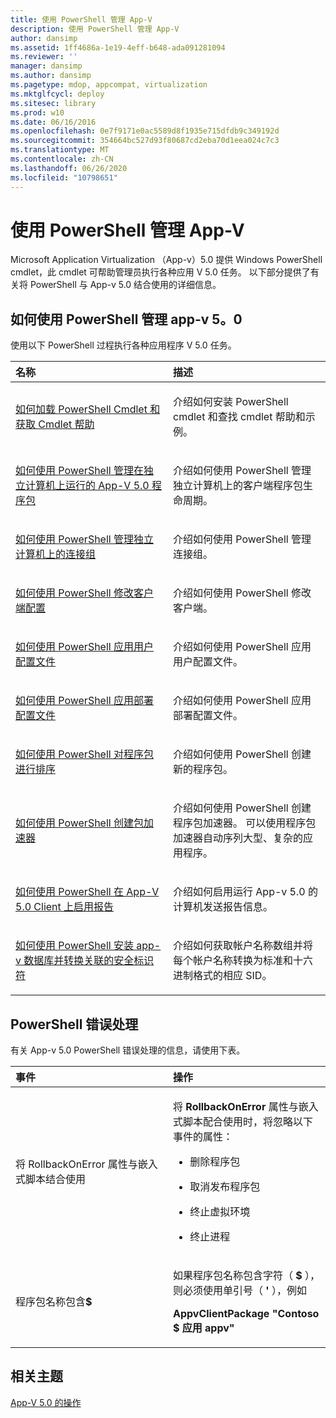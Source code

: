 ```yaml
---
title: 使用 PowerShell 管理 App-V
description: 使用 PowerShell 管理 App-V
author: dansimp
ms.assetid: 1ff4686a-1e19-4eff-b648-ada091281094
ms.reviewer: ''
manager: dansimp
ms.author: dansimp
ms.pagetype: mdop, appcompat, virtualization
ms.mktglfcycl: deploy
ms.sitesec: library
ms.prod: w10
ms.date: 06/16/2016
ms.openlocfilehash: 0e7f9171e0ac5589d8f1935e715dfdb9c349192d
ms.sourcegitcommit: 354664bc527d93f80687cd2eba70d1eea024c7c3
ms.translationtype: MT
ms.contentlocale: zh-CN
ms.lasthandoff: 06/26/2020
ms.locfileid: "10798651"
---
```

# 使用 PowerShell 管理 App-V


Microsoft Application Virtualization （App-v）5.0 提供 Windows PowerShell cmdlet，此 cmdlet 可帮助管理员执行各种应用 V 5.0 任务。 以下部分提供了有关将 PowerShell 与 App-v 5.0 结合使用的详细信息。

## 如何使用 PowerShell 管理 app-v 5。0


使用以下 PowerShell 过程执行各种应用程序 V 5.0 任务。

<table>
<colgroup>
<col width="50%" />
<col width="50%" />
</colgroup>
<thead>
<tr class="header">
<th align="left">名称</th>
<th align="left">描述</th>
</tr>
</thead>
<tbody>
<tr class="odd">
<td align="left"><p><a href="how-to-load-the-powershell-cmdlets-and-get-cmdlet-help-50-sp3.md" data-raw-source="[How to Load the PowerShell Cmdlets and Get Cmdlet Help](how-to-load-the-powershell-cmdlets-and-get-cmdlet-help-50-sp3.md)">如何加载 PowerShell Cmdlet 和获取 Cmdlet 帮助</a></p></td>
<td align="left"><p>介绍如何安装 PowerShell cmdlet 和查找 cmdlet 帮助和示例。</p></td>
</tr>
<tr class="even">
<td align="left"><p><a href="how-to-manage-app-v-50-packages-running-on-a-stand-alone-computer-by-using-powershell.md" data-raw-source="[How to Manage App-V 5.0 Packages Running on a Stand-Alone Computer by Using PowerShell](how-to-manage-app-v-50-packages-running-on-a-stand-alone-computer-by-using-powershell.md)">如何使用 PowerShell 管理在独立计算机上运行的 App-V 5.0 程序包</a></p></td>
<td align="left"><p>介绍如何使用 PowerShell 管理独立计算机上的客户端程序包生命周期。</p></td>
</tr>
<tr class="odd">
<td align="left"><p><a href="how-to-manage-connection-groups-on-a-stand-alone-computer-by-using-powershell.md" data-raw-source="[How to Manage Connection Groups on a Stand-alone Computer by Using PowerShell](how-to-manage-connection-groups-on-a-stand-alone-computer-by-using-powershell.md)">如何使用 PowerShell 管理独立计算机上的连接组</a></p></td>
<td align="left"><p>介绍如何使用 PowerShell 管理连接组。</p></td>
</tr>
<tr class="even">
<td align="left"><p><a href="how-to-modify-client-configuration-by-using-powershell.md" data-raw-source="[How to Modify Client Configuration by Using PowerShell](how-to-modify-client-configuration-by-using-powershell.md)">如何使用 PowerShell 修改客户端配置</a></p></td>
<td align="left"><p>介绍如何使用 PowerShell 修改客户端。</p></td>
</tr>
<tr class="odd">
<td align="left"><p><a href="how-to-apply-the-user-configuration-file-by-using-powershell.md" data-raw-source="[How to Apply the User Configuration File by Using PowerShell](how-to-apply-the-user-configuration-file-by-using-powershell.md)">如何使用 PowerShell 应用用户配置文件</a></p></td>
<td align="left"><p>介绍如何使用 PowerShell 应用用户配置文件。</p></td>
</tr>
<tr class="even">
<td align="left"><p><a href="how-to-apply-the-deployment-configuration-file-by-using-powershell.md" data-raw-source="[How to Apply the Deployment Configuration File by Using PowerShell](how-to-apply-the-deployment-configuration-file-by-using-powershell.md)">如何使用 PowerShell 应用部署配置文件</a></p></td>
<td align="left"><p>介绍如何使用 PowerShell 应用部署配置文件。</p></td>
</tr>
<tr class="odd">
<td align="left"><p><a href="how-to-sequence-a-package--by-using-powershell-50.md" data-raw-source="[How to Sequence a Package by Using PowerShell](how-to-sequence-a-package--by-using-powershell-50.md)">如何使用 PowerShell 对程序包进行排序</a></p></td>
<td align="left"><p>介绍如何使用 PowerShell 创建新的程序包。</p></td>
</tr>
<tr class="even">
<td align="left"><p><a href="how-to-create-a-package-accelerator-by-using-powershell.md" data-raw-source="[How to Create a Package Accelerator by Using PowerShell](how-to-create-a-package-accelerator-by-using-powershell.md)">如何使用 PowerShell 创建包加速器</a></p></td>
<td align="left"><p>介绍如何使用 PowerShell 创建程序包加速器。 可以使用程序包加速器自动序列大型、复杂的应用程序。</p></td>
</tr>
<tr class="odd">
<td align="left"><p><a href="how-to-enable-reporting-on-the-app-v-50-client-by-using-powershell.md" data-raw-source="[How to Enable Reporting on the App-V 5.0 Client by Using PowerShell](how-to-enable-reporting-on-the-app-v-50-client-by-using-powershell.md)">如何使用 PowerShell 在 App-V 5.0 Client 上启用报告</a></p></td>
<td align="left"><p>介绍如何启用运行 App-v 5.0 的计算机发送报告信息。</p></td>
</tr>
<tr class="even">
<td align="left"><p><a href="how-to-install-the-app-v-databases-and-convert-the-associated-security-identifiers--by-using-powershell.md" data-raw-source="[How to Install the App-V Databases and Convert the Associated Security Identifiers by Using PowerShell](how-to-install-the-app-v-databases-and-convert-the-associated-security-identifiers--by-using-powershell.md)">如何使用 PowerShell 安装 app-v 数据库并转换关联的安全标识符</a></p></td>
<td align="left"><p>介绍如何获取帐户名称数组并将每个帐户名称转换为标准和十六进制格式的相应 SID。</p></td>
</tr>
</tbody>
</table>

 

## PowerShell 错误处理


有关 App-v 5.0 PowerShell 错误处理的信息，请使用下表。

<table>
<colgroup>
<col width="50%" />
<col width="50%" />
</colgroup>
<thead>
<tr class="header">
<th align="left">事件</th>
<th align="left">操作</th>
</tr>
</thead>
<tbody>
<tr class="odd">
<td align="left"><p>将 RollbackOnError 属性与嵌入式脚本结合使用</p></td>
<td align="left"><p>将 <strong> RollbackOnError </strong> 属性与嵌入式脚本配合使用时，将忽略以下事件的属性：</p>
<ul>
<li><p>删除程序包</p></li>
<li><p>取消发布程序包</p></li>
<li><p>终止虚拟环境</p></li>
<li><p>终止进程</p></li>
</ul></td>
</tr>
<tr class="even">
<td align="left"><p>程序包名称包含<strong>$</strong></p></td>
<td align="left"><p>如果程序包名称包含字符（ <strong> $ </strong> ），则必须使用单引号（ <strong> ' </strong> ），例如</p>
<p><strong>AppvClientPackage "Contoso $ 应用 appv"</strong></p></td>
</tr>
</tbody>
</table>

 






## 相关主题


[App-V 5.0 的操作](operations-for-app-v-50.md)

 

 






